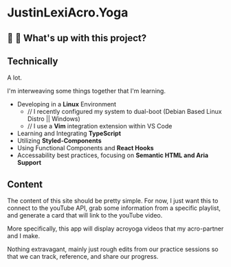 # JustinLexiAcro.Yoga

## 🤔 💭 What's up with this project?

## Technically

A lot.

I'm interweaving some things together that I'm learning.

- Developing in a **Linux** Environment
  - // I recently configured my system to dual-boot (Debian Based Linux Distro || Windows)
  - // I use a **Vim** integration extension within VS Code
- Learning and Integrating **TypeScript**
- Utilizing **Styled-Components**
- Using Functional Components and **React Hooks**
- Accessability best practices, focusing on **Semantic HTML and Aria Support**

## Content

The content of this site should be pretty simple.
For now, I just want this to connect to the youTube API, grab some information from a specific playlist, and generate a card that will link to the youTube video.

More specifically, this app will display acroyoga videos that my acro-partner and I make.

Nothing extravagant, mainly just rough edits from our practice sessions so that we can track, reference, and share our progress.

